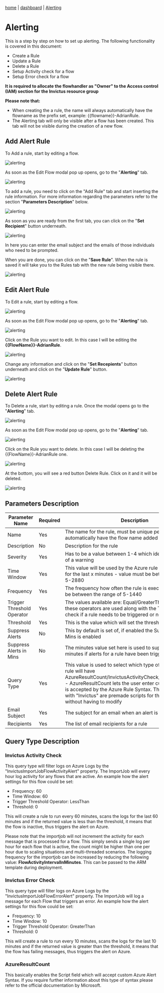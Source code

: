 [home](../README.md) | [dashboard](dashboard.md) | [Alerting](alerting.md)

# Alerting

This is a step by step on how to set up alerting. The following functionality is covered in this document:

- Create a Rule
- Update a Rule
- Delete a Rule
- Setup Activity check for a flow
- Setup Error check for a flow



**It is required to allocate the flowhandler as "Owner" to the Access control (IAM) section for the Invictus resource group**


**Please note that:**

- When creating the a rule, the name will always automatically have the flowname as the prefix set, example: {{flowname}}-AdrianRule.
- The Alerting tab will only be visible after a flow has been created. This tab will not be visible during the creation of a new flow.

## Add Alert Rule

To Add a rule, start by editing a flow.

![alerting](../images/dashboard/alerting1.JPG)

As soon as the Edit Flow modal pop up opens, go to the "**Alerting**" tab.

![alerting](../images/dashboard/alerting2.JPG)

To add a rule, you need to click on the "Add Rule" tab and start inserting the rule information. For more information regarding the parameters refer to the section "**Parameters Description**" below.

![alerting](../images/dashboard/alerting3.JPG)

As soon as you are ready from the first tab, you can click on the "**Set Recipient**" button underneath. 

![alerting](../images/dashboard/alerting4.JPG)

In here you can enter the email subject and the emails of those individuals who need to be prompted.

When you are done, you can click on the "**Save Rule**". When the rule is saved it will take you to the Rules tab with the new rule being visible there.

![alerting](../images/dashboard/alerting6.JPG)

## Edit Alert Rule

To Edit a rule, start by editing a flow.

![alerting](../images/dashboard/alerting1.JPG)

As soon as the Edit Flow modal pop up opens, go to the "**Alerting**" tab.

![alerting](../images/dashboard/alerting5.JPG)

Click on the Rule you want to edit. In this case I will be editing the **{{FlowName}}-AdrianRule**.

![alerting](../images/dashboard/alerting6.JPG)

Change any information and click on the "**Set Recepients**" button underneath and click on the "**Update Rule**" button.

![alerting](../images/dashboard/alerting7.JPG)

## Delete Alert Rule

To Delete a rule, start by editing a rule. Once the modal opens go to the "**Alerting**" tab.

![alerting](../images/dashboard/alerting1.JPG)

As soon as the Edit Flow modal pop up opens, go to the "**Alerting**" tab.

![alerting](../images/dashboard/alerting5.JPG)

Click on the Rule you want to delete. In this case I will be deleting the {{FlowName}}-AdrianRule one.

![alerting](../images/dashboard/alerting6.JPG)

At the bottom, you will see a red button Delete Rule. Click on it and it will be deleted.

![alerting](../images/dashboard/alerting8.JPG)

## Parameters Description

|Parameter Name|Required|Description|
| --- | --- | --- |
|Name|Yes|The name for the rule, must be unique per flow. Name will automatically have the flow name added as a prefix to it|
|Description|No|Description for the rule|
|Severity|Yes|Has to be a value between 1-4 which identifies the severity of a warning|
|Time Window|Yes|This value will be used by the Azure rule to check the logs for the last x minutes - value must be between the range of 5-2880|
|Frequency|Yes|The frequency how often the rule is executed - value must be between the range of 5-1440|
|Trigger Threshold Operator|Yes|The values available are: Equal/GreaterThan/LessThan, these operators are used along with the Threshold field to check if a rule needs to be triggered or not|
|Threshold|Yes|This is the value which will set the threshold for the rule|
|Suppress Alerts|No|This by default is set of, if enabled the Suppress Alerts in Mins is enabled|
|Suppress Alerts in Mins|No|The minutes value set here is used to suppress alerts for x minutes if alerts for a rule have been triggered|
Query Type|Yes|This value is used to select which type of query the alert rule will have AzureResultCount/InvictusActivityCheck/InvictusErrorCheck - AzureResultCount lets the user enter custom script which is accepted by the Azure Rule Syntax. The ones starting with "Invictus" are premade scripts for the user to select without having to modify|
|Email Subject|Yes|The subject for an email when an alert is sent|
|Recipients|Yes|The list of email recipients for a rule|

## Query Type Description

### Invictus Activity Check

This query type will filter logs on Azure Logs by the "InvictusImportJobFlowActivityAlert" property. The ImportJob will every hour log activity for any flows that are active. An example how the alert settings for this flow could be set:

- Frequency: 60
- Time Window: 60
- Trigger Threshold Operator: LessThan
- Threshold: 0

This will create a rule to run every 60 minutes, scans the logs for the last 60 minutes and if the returned value is less than the threshold, it means that the flow is inactive, thus triggers the alert on Azure.

Please note that the importjob will not increment the activity for each message that is processed for a flow. This simply sends a single log per hour for each flow that is active, the count might be higher than one per hour due to scaling situations and multi-threaded scenarios. The logging frequency for the importjob can be increased by reducing the following value: **FlowActivityIntervalInMinutes**. This can be passed to the ARM template during deployment.

### Invictus Error Check

This query type will filter logs on Azure Logs by the "InvictusImportJobFlowErrorAlert" property. The ImportJob will log a message for each Flow that triggers an error. An example how the alert settings for this flow could be set:

- Frequency: 10
- Time Window: 10
- Trigger Threshold Operator: GreaterThan
- Threshold: 0

This will create a rule to run every 10 minutes, scans the logs for the last 10 minutes and if the returned value is greater than the threshold, it means that the flow has failing messages, thus triggers the alert on Azure.

### AzureResultCount

This basically enables the Script field which will accept custom Azure Alert Syntax. If you require further information about this type of syntax please refer to the official documentation by Microsoft.

